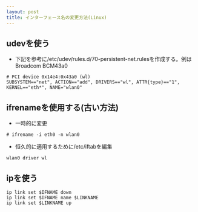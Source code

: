 ```yaml
---
layout: post
title: インターフェース名の変更方法(Linux)
---
```


## udevを使う

- 下記を参考に/etc/udev/rules.d/70-persistent-net.rulesを作成する。例はBroadcom BCM43a0

```
# PCI device 0x14e4:0x43a0 (wl)
SUBSYSTEM=="net", ACTION=="add", DRIVERS=="wl", ATTR{type}=="1", KERNEL=="eth*", NAME="wlan0"
```

## ifrenameを使用する(古い方法)

- 一時的に変更

```
# ifrename -i eth0 -n wlan0
```

- 恒久的に適用するために/etc/iftabを編集

```/etc/iftab
wlan0 driver wl
```

## ipを使う

```
ip link set $IFNAME down
ip link set $IFNAME name $LINKNAME
ip link set $LINKNAME up
```
